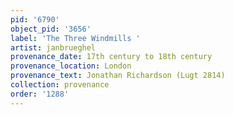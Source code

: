 ```yaml
---
pid: '6790'
object_pid: '3656'
label: 'The Three Windmills '
artist: janbrueghel
provenance_date: 17th century to 18th century
provenance_location: London
provenance_text: Jonathan Richardson (Lugt 2814)
collection: provenance
order: '1288'
---
```

